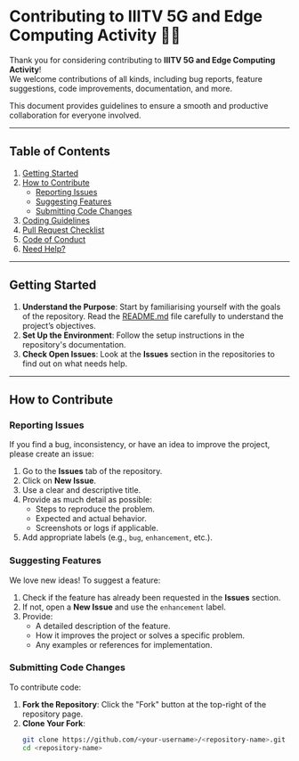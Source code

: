 # Contributing to IIITV 5G and Edge Computing Activity 👾📡

Thank you for considering contributing to **IIITV 5G and Edge Computing Activity**!  
We welcome contributions of all kinds, including bug reports, feature suggestions, code improvements, documentation, and more.

This document provides guidelines to ensure a smooth and productive collaboration for everyone involved.

---

## Table of Contents
1. [Getting Started](#getting-started)
2. [How to Contribute](#how-to-contribute)
   - [Reporting Issues](#reporting-issues)
   - [Suggesting Features](#suggesting-features)
   - [Submitting Code Changes](#submitting-code-changes)
3. [Coding Guidelines](#coding-guidelines)
4. [Pull Request Checklist](#pull-request-checklist)
5. [Code of Conduct](#code-of-conduct)
6. [Need Help?](#need-help)

---

## Getting Started

1. **Understand the Purpose**: Start by familiarising yourself with the goals of the repository. Read the [README.md](README.md) file carefully to understand the project’s objectives.
2. **Set Up the Environment**: Follow the setup instructions in the repository's documentation.
3. **Check Open Issues**: Look at the **Issues** section in the repositories to find out on what needs help.

---

## How to Contribute

### Reporting Issues

If you find a bug, inconsistency, or have an idea to improve the project, please create an issue:
1. Go to the **Issues** tab of the repository.
2. Click on **New Issue**.
3. Use a clear and descriptive title.
4. Provide as much detail as possible:
   - Steps to reproduce the problem.
   - Expected and actual behavior.
   - Screenshots or logs if applicable.
5. Add appropriate labels (e.g., `bug`, `enhancement`, etc.).

### Suggesting Features

We love new ideas! To suggest a feature:
1. Check if the feature has already been requested in the **Issues** section.
2. If not, open a **New Issue** and use the `enhancement` label.
3. Provide:
   - A detailed description of the feature.
   - How it improves the project or solves a specific problem.
   - Any examples or references for implementation.

### Submitting Code Changes

To contribute code:
1. **Fork the Repository**: Click the "Fork" button at the top-right of the repository page.
2. **Clone Your Fork**: 
   ```bash
   git clone https://github.com/<your-username>/<repository-name>.git
   cd <repository-name>
